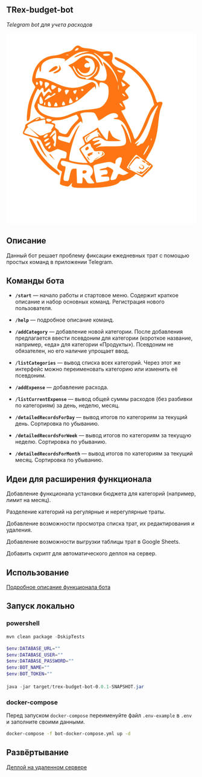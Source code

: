 ## TRex-budget-bot
_Telegram bot для учета расходов_

![Логотип проекта](./assets/TRex-logo.svg)

## Описание
Данный бот решает проблему фиксации ежедневных трат с помощью простых команд в приложении Telegram.

## Команды бота
- **`/start`** — начало работы и стартовое меню. Содержит краткое описание и набор основных команд. Регистрация нового пользователя.

- **`/help`** — подробное описание команд.

- **`/addCategory`** — добавление новой категории. После добавления предлагается ввести псевдоним для категории (короткое название, например, «еда» для категории «Продукты»). Псевдоним не обязателен, но его наличие упрощает ввод.

- **`/listCategories`** — вывод списка всех категорий. Через этот же интерфейс можно переименовать категорию или изменить её псевдоним.

- **`/addExpense`** — добавление расхода.

- **`/listCurrentExpense`** — вывод общей суммы расходов (без разбивки по категориям) за день, неделю, месяц.

- **`/detailedRecordsForDay`** — вывод итогов по категориям за текущий день. Сортировка по убыванию.

- **`/detailedRecordsForWeek`** — вывод итогов по категориям за текущую неделю. Сортировка по убыванию.

- **`/detailedRecordsForMonth`** — вывод итогов по категориям за текущий месяц. Сортировка по убыванию.

## Идеи для расширения функционала

Добавление функционала установки бюджета для категорий (например, лимит на месяц).

Разделение категорий на регулярные и нерегулярные траты.

Добавление возможности просмотра списка трат, их редактирования и удаления.

Добавление возможности выгрузки таблицы трат в Google Sheets.

Добавить скрипт для автоматического деплоя на сервер.

## Использование
[Подробное описание функционала бота](TS.md)

## Запуск локально

### powershell

```powershell
mvn clean package -DskipTests
```

```powershell
$env:DATABASE_URL=""
$env:DATABASE_USER=""
$env:DATABASE_PASSWORD=""
$env:BOT_NAME=""
$env:BOT_TOKEN=""

java -jar target/trex-budget-bot-0.0.1-SNAPSHOT.jar
```

### docker-compose

Перед запуском `docker-compose` переименуйте файл `.env-example` в `.env`
и заполните своими данными.

```bash
docker-compose -f bot-docker-compose.yml up -d
```

## Развёртывание
[Деплой на удаленном сервере](DEPLOY.md)